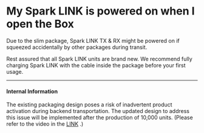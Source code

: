 # My Spark LINK is powered on when I open the Box

Due to the slim package, Spark LINK TX & RX might be powered on if squeezed accidentally by other packages during transit.

Rest assured that all Spark LINK units are brand new. We recommend fully charging Spark LINK with the cable inside the package before your first usage.

---
#### **Internal Information** 
The existing packaging design poses a risk of inadvertent product activation during backend transportation. The updated design to address this issue will be implemented after the production of 10,000 units. (Please refer to the video in the [LINK](https://drive.google.com/file/d/1wQXPWJjp-NDGbm0clHMmy2RTsKsIwYOk/view?usp=drivesdk) .)